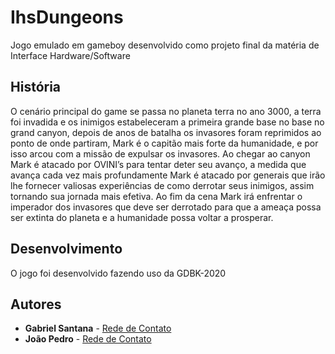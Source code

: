 # IhsDungeons
Jogo emulado em gameboy desenvolvido como projeto final da matéria de Interface Hardware/Software


## História 


O cenário principal do game se passa no planeta terra no ano 3000, a terra foi invadida e os inimigos estabeleceram a primeira grande base no base no grand canyon, depois de anos de batalha os invasores foram reprimidos ao ponto de onde partiram, Mark é o capitão mais forte da humanidade, e por isso arcou com a missão de expulsar os invasores.
Ao chegar ao canyon Mark é atacado por OVINI’s para tentar deter seu avanço, a medida que avança cada vez mais profundamente Mark é atacado por generais que irão lhe fornecer valiosas experiências de como derrotar seus inimigos, assim tornando sua jornada mais efetiva.
Ao fim da cena Mark irá enfrentar o imperador dos invasores que deve ser derrotado para que a ameaça possa ser extinta do planeta e a humanidade possa voltar a prosperar. 

## Desenvolvimento
O jogo foi desenvolvido fazendo uso da GDBK-2020

## Autores
* **Gabriel Santana** - [Rede de Contato](https://www.linkedin.com/in/gabriel-carvalho-1821741b1)
* **João Pedro** - [Rede de Contato](https://instagram.com/jprolemberg?igshid=1mlwbe9kojwao)
